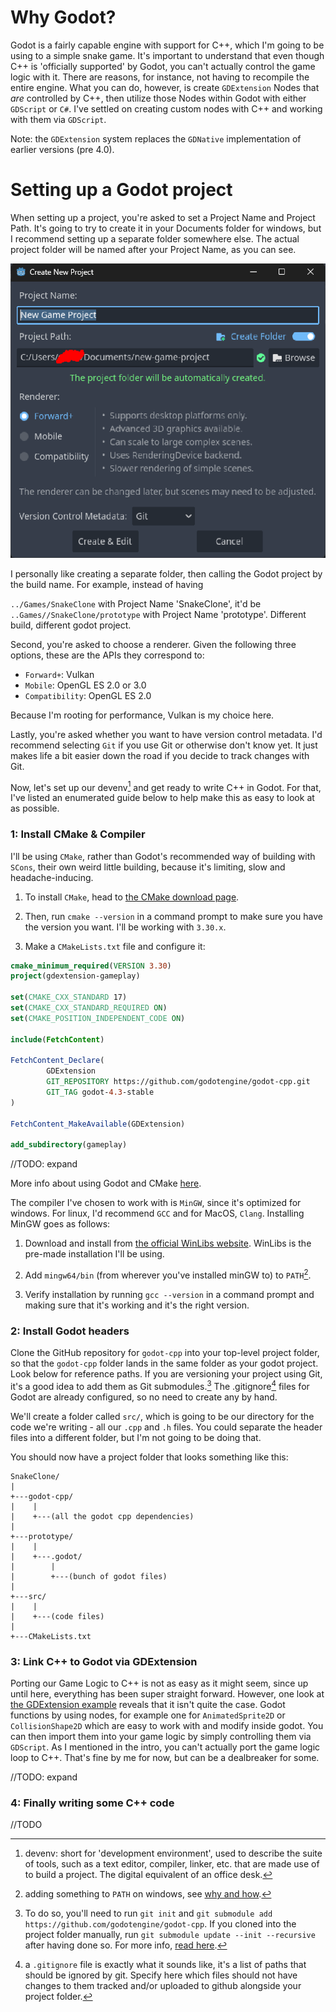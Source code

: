 # Why Godot?

Godot is a fairly capable engine with support for C++, which I'm going to be using to a simple snake game. It's important to understand that even though C++ is 'officially supported' by Godot, you can't actually control the game logic with it. There are reasons, for instance, not having to recompile the entire engine. What you can do, however, is create `GDExtension` Nodes that _are_ controlled by C++, then utilize those Nodes within Godot with either `GDScript` or `C#`. I've settled on creating custom nodes with C++ and working with them via `GDScript`.

Note: the `GDExtension` system replaces the `GDNative` implementation of earlier versions (pre 4.0).

# Setting up a Godot project

When setting up a project, you're asked to set a Project Name and Project Path. It's going to try to create it in your Documents folder for windows, but I recommend setting up a separate folder somewhere else. The actual project folder will be named after your Project Name, as you can see.

![alt text](image.png)

I personally like creating a separate folder, then calling the Godot project by the build name. For example, instead of having

```../Games/SnakeClone``` with Project Name 'SnakeClone', it'd be
```..Games//SnakeClone/prototype``` with Project Name 'prototype'. Different build, different godot project.

Second, you're asked to choose a renderer. Given the following three options, these are the APIs they correspond to:

- `Forward+`: Vulkan
- `Mobile`: OpenGL ES 2.0 or 3.0
- `Compatibility`: OpenGL ES 2.0

Because I'm rooting for performance, Vulkan is my choice here.

Lastly, you're asked whether you want to have version control metadata. I'd recommend selecting `Git` if you use Git or otherwise don't know yet. It just makes life a bit easier down the road if you decide to track changes with Git.

Now, let's set up our devenv[^1] and get ready to write C++ in Godot. For that, I've listed an enumerated guide below to help make this as easy to look at as possible.

### 1: Install CMake & Compiler

I'll be using `CMake`, rather than Godot's recommended way of building with `SCons`, their own weird little building, because it's limiting, slow and headache-inducing.

1. To install `CMake`, head to [the CMake download page](https://cmake.org/download/?form=MG0AV3). 

2. Then, run `cmake --version` in a command prompt to make sure you have the version you want. I'll be working with `3.30.x`.

3. Make a `CMakeLists.txt` file and configure it:
```CMake
cmake_minimum_required(VERSION 3.30)
project(gdextension-gameplay)

set(CMAKE_CXX_STANDARD 17)
set(CMAKE_CXX_STANDARD_REQUIRED ON)
set(CMAKE_POSITION_INDEPENDENT_CODE ON)

include(FetchContent)

FetchContent_Declare(
        GDExtension
        GIT_REPOSITORY https://github.com/godotengine/godot-cpp.git
        GIT_TAG godot-4.3-stable
)

FetchContent_MakeAvailable(GDExtension)

add_subdirectory(gameplay)
```

//TODO: expand

More info about using Godot and CMake [here](https://thatonegamedev.com/cpp/cmake/godot-4-gdextension-for-c-using-cmake/?form=MG0AV3).

The compiler I've chosen to work with is `MinGW`, since it's optimized for windows. For linux, I'd recommend `GCC` and for MacOS, `Clang`. Installing MinGW goes as follows:

1. Download and install from [the official WinLibs website](https://winlibs.com/). WinLibs is the pre-made installation I'll be using. 

2. Add `mingw64/bin` (from wherever you've installed minGW to) to `PATH`[^2].

3. Verify installation by running `gcc --version` in a command prompt and making sure that it's working and it's the right version.

### 2: Install Godot headers

Clone the GitHub repository for `godot-cpp` into your top-level project folder, so that the `godot-cpp` folder lands in the same folder as your godot project. Look below for reference paths. If you are versioning your project using Git, it's a good idea to add them as Git submodules.[^3] The .gitignore[^4] files for Godot are already configured, so no need to create any by hand. 

We'll create a folder called `src/`, which is going to be our directory for the code we're writing - all our `.cpp` and `.h` files. You could separate the header files into a different folder, but I'm not going to be doing that.

You should now have a project folder that looks something like this:
```
SnakeClone/
|
+---godot-cpp/
|    |
|    +---(all the godot cpp dependencies)
|
+---prototype/
|    |
|    +---.godot/
|        |
|        +---(bunch of godot files)
|
+---src/
|    |
|    +---(code files)
|
+---CMakeLists.txt
```


### 3: Link C++ to Godot via GDExtension

Porting our Game Logic to C++ is not as easy as it might seem, since up until here, everything has been super straight forward. However, one look at [the GDExtension example](https://docs.godotengine.org/en/stable/tutorials/scripting/gdextension/gdextension_cpp_example.html) reveals that it isn't quite the case. Godot functions by using nodes, for example one for `AnimatedSprite2D` or `CollisionShape2D` which are easy to work with and modify inside godot. You can then import them into your game logic by simply controlling them via `GDScript`. As I mentioned in the intro, you can't actually port the game logic loop to C++. That's fine by me for now, but can be a dealbreaker for some.

//TODO: expand

### 4: Finally writing some C++ code

//TODO

[^1]: devenv: short for 'development environment', used to describe the suite of tools, such as a text editor, compiler, linker, etc. that are made use of to build a project. The digital equivalent of an office desk.

[^2]: adding something to `PATH` on windows, see [why and how](https://www.eukhost.com/kb/how-to-add-to-the-path-on-windows-10-and-windows-11/).

[^3]: To do so, you'll need to run `git init` and `git submodule add https://github.com/godotengine/godot-cpp`. If you cloned into the project folder manually, run `git submodule update --init --recursive` after having done so. For more info, [read here](https://docs.godotengine.org/en/3.5/tutorials/scripting/gdnative/gdnative_cpp_example.html).

[^4]: a `.gitignore` file is exactly what it sounds like, it's a list of paths that should be ignored by git. Specify here which files should not have changes to them tracked and/or uploaded to github alongside your project folder.